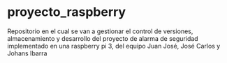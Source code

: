 # proyecto_raspberry
Repositorio en el cual se van a gestionar el control de versiones, almacenamiento y desarrollo del proyecto de alarma de seguridad implementado en una raspberry pi 3, del equipo Juan José, José Carlos y Johans Ibarra 
